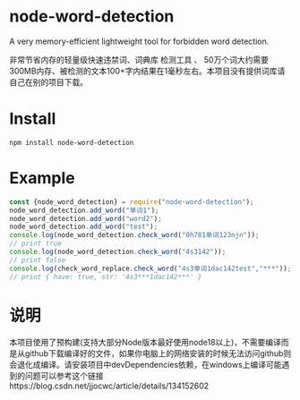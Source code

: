 # node-word-detection
A very memory-efficient lightweight tool for forbidden word detection.

非常节省内存的轻量级快速违禁词、词典库 检测工具 、 50万个词大约需要300MB内存、被检测的文本100+字内结果在1毫秒左右。本项目没有提供词库请自己在别的项目下载。
# Install
`npm install node-word-detection`
# Example
```js
const {node_word_detection} = require("node-word-detection");
node_word_detection.add_word("单词1");
node_word_detection.add_word("word2");
node_word_detection.add_word("test");
console.log(node_word_detection.check_word("0h781单词123njn"));
// print true
console.log(node_word_detection.check_word("4s3142"));
// print false
console.log(check_word_replace.check_word("4s3单词1dac142test","***"));
// print { have: true, str: '4s3***1dac142***' }
```

# 说明
本项目使用了预构建(支持大部分Node版本最好使用node18以上)，不需要编译而是从github下载编译好的文件，如果你电脑上的网络安装的时候无法访问github则会退化成编译。请安装项目中devDependencies依赖，在windows上编译可能遇到的问题可以参考这个链接https://blog.csdn.net/jjocwc/article/details/134152602
